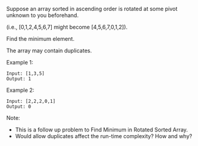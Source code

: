Suppose an array sorted in ascending order is rotated at some pivot unknown to you beforehand.

(i.e.,  [0,1,2,4,5,6,7] might become  [4,5,6,7,0,1,2]).

Find the minimum element.

The array may contain duplicates.

Example 1:

```
Input: [1,3,5]
Output: 1
```

Example 2:

```
Input: [2,2,2,0,1]
Output: 0
```

Note:

 - This is a follow up problem to Find Minimum in Rotated Sorted Array.
 - Would allow duplicates affect the run-time complexity? How and why?
